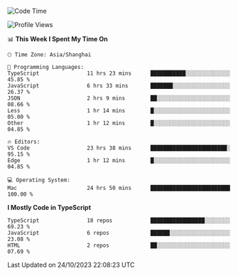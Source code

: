 <!--START_SECTION:waka-->
![Code Time](http://img.shields.io/badge/Code%20Time-5%2C321%20hrs%2058%20mins-blue)

![Profile Views](http://img.shields.io/badge/Profile%20Views-0-blue)

📊 **This Week I Spent My Time On** 

```text
🕑︎ Time Zone: Asia/Shanghai

💬 Programming Languages: 
TypeScript               11 hrs 23 mins      ███████████░░░░░░░░░░░░░░   45.85 % 
JavaScript               6 hrs 33 mins       ███████░░░░░░░░░░░░░░░░░░   26.37 % 
JSON                     2 hrs 9 mins        ██░░░░░░░░░░░░░░░░░░░░░░░   08.66 % 
Less                     1 hr 14 mins        █░░░░░░░░░░░░░░░░░░░░░░░░   05.00 % 
Other                    1 hr 12 mins        █░░░░░░░░░░░░░░░░░░░░░░░░   04.85 % 

🔥 Editors: 
VS Code                  23 hrs 38 mins      ████████████████████████░   95.15 % 
Edge                     1 hr 12 mins        █░░░░░░░░░░░░░░░░░░░░░░░░   04.85 % 

💻 Operating System: 
Mac                      24 hrs 50 mins      █████████████████████████   100.00 % 
```

**I Mostly Code in TypeScript** 

```text
TypeScript               18 repos            █████████████████░░░░░░░░   69.23 % 
JavaScript               6 repos             ██████░░░░░░░░░░░░░░░░░░░   23.08 % 
HTML                     2 repos             ██░░░░░░░░░░░░░░░░░░░░░░░   07.69 % 
```




 Last Updated on 24/10/2023 22:08:23 UTC
<!--END_SECTION:waka-->
